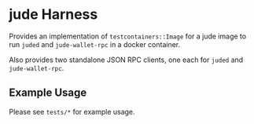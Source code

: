jude Harness
==============

Provides an implementation of `testcontainers::Image` for a jude image to run
`juded` and `jude-wallet-rpc` in a docker container.

Also provides two standalone JSON RPC clients, one each for `juded` and `jude-wallet-rpc`.

Example Usage
-------------

Please see `tests/*` for example usage.
